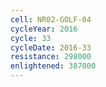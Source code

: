```yaml
---
cell: NR02-GOLF-04
cycleYear: 2016
cycle: 33
cycleDate: 2016-33
resistance: 298000
enlightened: 387000
---
```

